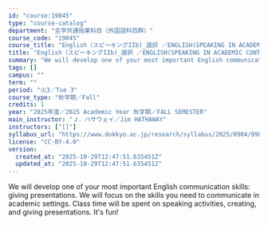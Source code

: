 ```yaml
---
id: "course:19045"
type: "course-catalog"
department: "全学共通授業科目（外国語科目群）"
course_code: "19045"
course_title: "English（スピーキングIIb)_選択 ／ENGLISH(SPEAKING IN ACADEMIC CONTEXTS IIB: PRESENTATION)"
title: "English（スピーキングIIb)_選択 ／ENGLISH(SPEAKING IN ACADEMIC CONTEXTS IIB: PRESENTATION)"
summary: "We will develop one of your most important English communication skills: giving presentations. We will focus on the skil…"
tags: []
campus: ""
term: ""
period: "火3／Tue 3"
course_type: "秋学期／Fall"
credits: 1
year: "2025年度／2025 Academic Year 秋学期／FALL SEMESTER"
main_instructor: "Ｊ．ハサウェイ／Jim HATHAWAY"
instructors: ["[]"]
syllabus_url: "https://www.dokkyo.ac.jp/research/syllabus/2025/0904/0904_19045_ja_JP.html"
license: "CC-BY-4.0"
version:
  created_at: "2025-10-29T12:47:51.635451Z"
  updated_at: "2025-10-29T12:47:51.635451Z"
---
```

We will develop one of your most important English communication skills: giving presentations. We will focus on the skills you need to communicate in academic settings. Class time will be spent on speaking activities, creating, and giving presentations. It's fun!
